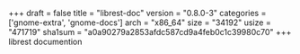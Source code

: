 +++
draft = false
title = "librest-doc"
version = "0.8.0-3"
categories = ['gnome-extra', 'gnome-docs']
arch = "x86_64"
size = "34192"
usize = "471719"
sha1sum = "a0a90279a2853afdc587cd9a4feb0c1c39980c70"
+++
librest documention
